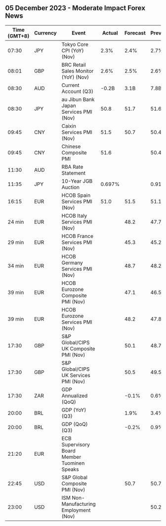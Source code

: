 ## 05 December 2023 - Moderate Impact Forex News

| Time (GMT+8) | Currency | Event | Actual | Forecast | Previous |
|------|----------|-------|--------|----------|----------|
| 07:30 | JPY | Tokyo Core CPI (YoY) (Nov) | 2.3% | 2.4% | 2.7% |
| 08:01 | GBP | BRC Retail Sales Monitor (YoY) (Nov) | 2.6% | 2.5% | 2.6% |
| 08:30 | AUD | Current Account (Q3) | -0.2B | 3.1B | 7.8B |
| 08:30 | JPY | au Jibun Bank Japan Services PMI (Nov) | 50.8 | 51.7 | 51.6 |
| 09:45 | CNY | Caixin Services PMI (Nov) | 51.5 | 50.7 | 50.4 |
| 09:45 | CNY | Chinese Composite PMI | 51.6 |  | 50.4 |
| 11:30 | AUD | RBA Rate Statement |  |  |  |
| 11:35 | JPY | 10-Year JGB Auction | 0.697% |  | 0.910% |
| 16:15 | EUR | HCOB Spain Services PMI (Nov) | 51.0 | 51.5 | 51.1 |
| 24 min | EUR | HCOB Italy Services PMI (Nov) |  | 48.2 | 47.7 |
| 29 min | EUR | HCOB France Services PMI (Nov) |  | 45.3 | 45.2 |
| 34 min | EUR | HCOB Germany Services PMI (Nov) |  | 48.7 | 48.2 |
| 39 min | EUR | HCOB Eurozone Composite PMI (Nov) |  | 47.1 | 46.5 |
| 39 min | EUR | HCOB Eurozone Services PMI (Nov) |  | 48.2 | 47.8 |
| 17:30 | GBP | S&P Global/CIPS UK Composite PMI (Nov) |  | 50.1 | 48.7 |
| 17:30 | GBP | S&P Global/CIPS UK Services PMI (Nov) |  | 50.5 | 49.5 |
| 17:30 | ZAR | GDP Annualized (QoQ) |  | -0.1% | 0.6% |
| 20:00 | BRL | GDP (YoY) (Q3) |  | 1.9% | 3.4% |
| 20:00 | BRL | GDP (QoQ) (Q3) |  | -0.2% | 0.9% |
| 21:20 | EUR | ECB Supervisory Board Member Tuominen Speaks |  |  |  |
| 22:45 | USD | S&P Global Composite PMI (Nov) |  | 50.7 | 50.7 |
| 23:00 | USD | ISM Non-Manufacturing Employment (Nov) |  |  | 50.2 |
